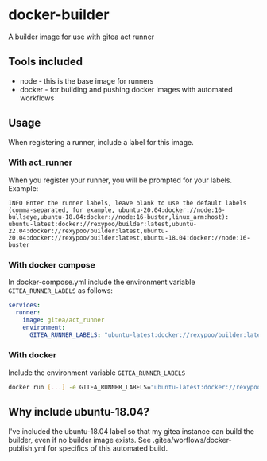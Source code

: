 # docker-builder
A builder image for use with gitea act runner
## Tools included
- node - this is the base image for runners
- docker - for building and pushing docker images with automated workflows
## Usage
When registering a runner, include a label for this image.
### With act_runner
When you register your runner, you will be prompted for your labels. Example:
```
INFO Enter the runner labels, leave blank to use the default labels (comma-separated, for example, ubuntu-20.04:docker://node:16-bullseye,ubuntu-18.04:docker://node:16-buster,linux_arm:host):
ubuntu-latest:docker://rexypoo/builder:latest,ubuntu-22.04:docker://rexypoo/builder:latest,ubuntu-20.04:docker://rexypoo/builder:latest,ubuntu-18.04:docker://node:16-buster
```
### With docker compose
In docker-compose.yml include the environment variable `GITEA_RUNNER_LABELS` as follows:
```yml
services:
  runner:
    image: gitea/act_runner
    environment:
      GITEA_RUNNER_LABELS: "ubuntu-latest:docker://rexypoo/builder:latest,ubuntu-22.04:docker://rexypoo/builder:latest,ubuntu-20.04:docker://rexypoo/builder:latest,ubuntu-18.04:docker://node:16-buster"
```
### With docker
Include the environment variable `GITEA_RUNNER_LABELS`
```bash
docker run [...] -e GITEA_RUNNER_LABELS="ubuntu-latest:docker://rexypoo/builder:latest,ubuntu-22.04:docker://rexypoo/builder:latest,ubuntu-20.04:docker://rexypoo/builder:latest,ubuntu-18.04:docker://node:16-buster" gitea/act_runner
```
## Why include ubuntu-18.04?
I've included the ubuntu-18.04 label so that my gitea instance can build the builder, even if no builder image exists. See .gitea/worflows/docker-publish.yml for specifics of this automated build.

